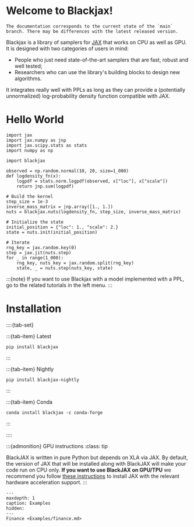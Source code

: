 # Welcome to Blackjax!

```{warning}
The documentation corresponds to the current state of the `main` branch. There may be differences with the latest released version.
```

Blackjax is a library of samplers for [JAX](https://github.com/google/jax) that works on CPU as well as GPU. It is designed with two categories of users in mind:

- People who just need state-of-the-art samplers that are fast, robust and well tested;
- Researchers who can use the library's building blocks to design new algorithms.

It integrates really well with PPLs as long as they can provide a (potentially unnormalized) log-probability density function compatible with JAX.


# Hello World

```{code-block} Python
import jax
import jax.numpy as jnp
import jax.scipy.stats as stats
import numpy as np

import blackjax

observed = np.random.normal(10, 20, size=1_000)
def logdensity_fn(x):
    logpdf = stats.norm.logpdf(observed, x["loc"], x["scale"])
    return jnp.sum(logpdf)

# Build the kernel
step_size = 1e-3
inverse_mass_matrix = jnp.array([1., 1.])
nuts = blackjax.nuts(logdensity_fn, step_size, inverse_mass_matrix)

# Initialize the state
initial_position = {"loc": 1., "scale": 2.}
state = nuts.init(initial_position)

# Iterate
rng_key = jax.random.key(0)
step = jax.jit(nuts.step)
for _ in range(1_000):
    rng_key, nuts_key = jax.random.split(rng_key)
    state, _ = nuts.step(nuts_key, state)
```

:::{note}
If you want to use Blackjax with a model implemented with a PPL, go to the related tutorials in the left menu.
:::


# Installation

::::{tab-set}

:::{tab-item} Latest
```{code-block} bash
pip install blackjax
```
:::

:::{tab-item} Nightly
```{code-block} bash
pip install blackjax-nightly
```
:::

:::{tab-item} Conda
```{code-block} bash
conda install blackjax -c conda-forge
```
:::

::::

:::{admonition} GPU instructions
:class: tip

BlackJAX is written in pure Python but depends on XLA via JAX. By default, the
version of JAX that will be installed along with BlackJAX will make your code
run on CPU only. **If you want to use BlackJAX on GPU/TPU** we recommend you follow
[these instructions](https://github.com/google/jax#installation) to install JAX
with the relevant hardware acceleration support.
:::

```{toctree}
---
maxdepth: 1
caption: Examples
hidden:
---
Finance <Examples/finance.md>
```